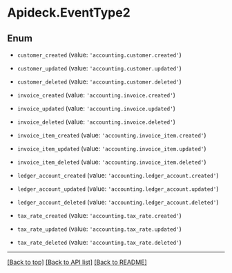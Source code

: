 # Apideck.EventType2

## Enum


* `customer_created` (value: `'accounting.customer.created'`)

* `customer_updated` (value: `'accounting.customer.updated'`)

* `customer_deleted` (value: `'accounting.customer.deleted'`)

* `invoice_created` (value: `'accounting.invoice.created'`)

* `invoice_updated` (value: `'accounting.invoice.updated'`)

* `invoice_deleted` (value: `'accounting.invoice.deleted'`)

* `invoice_item_created` (value: `'accounting.invoice_item.created'`)

* `invoice_item_updated` (value: `'accounting.invoice_item.updated'`)

* `invoice_item_deleted` (value: `'accounting.invoice_item.deleted'`)

* `ledger_account_created` (value: `'accounting.ledger_account.created'`)

* `ledger_account_updated` (value: `'accounting.ledger_account.updated'`)

* `ledger_account_deleted` (value: `'accounting.ledger_account.deleted'`)

* `tax_rate_created` (value: `'accounting.tax_rate.created'`)

* `tax_rate_updated` (value: `'accounting.tax_rate.updated'`)

* `tax_rate_deleted` (value: `'accounting.tax_rate.deleted'`)


---

[[Back to top]](#) [[Back to API list]](../../../../README.md#documentation-for-api-endpoints) [[Back to README]](../../../../README.md)


